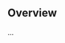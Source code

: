 <!-- Note: Please must use one of our issue templates to file an issue! 🛑 -->
<!-- 👉 https://github.com/lucaschultz/datadive-react-playground/issues/new/choose 👈 -->
<!-- **Issues that should have been filed with a template will be closed without action, and we will ask you to use a template.** -->

<!-- This blank issue template is only for issues that don't fit any of the templates. -->

## Overview

...
